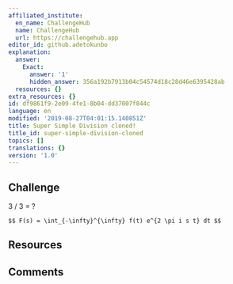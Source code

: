 ```yaml
---
affiliated_institute:
  en_name: ChallengeHub
  name: ChallengeHub
  url: https://challengehub.app
editor_id: github.adetokunbo
explanation:
  answer:
    Exact:
      answer: '1'
      hidden_answer: 356a192b7913b04c54574d18c28d46e6395428ab
  resources: {}
extra_resources: {}
id: df9861f9-2e09-4fe1-8b04-dd37007f844c
language: en
modified: '2019-08-27T04:01:15.140851Z'
title: Super Simple Division cloned!
title_id: super-simple-division-cloned
topics: []
translations: {}
version: '1.0'
---
```


## Challenge
3 / 3 = ?


`$$ F(s) = \int_{-\infty}^{\infty} f(t) e^{2 \pi i s t} dt $$`

## Resources



## Comments




